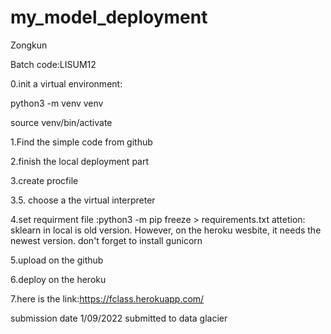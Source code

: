 # my_model_deployment
Zongkun

Batch code:LISUM12

0.init a virtual environment:

python3 -m venv venv

source venv/bin/activate

1.Find the simple code from github

2.finish the local deployment part

3.create procfile

3.5. choose a the virtual interpreter

4.set requirment file :python3 -m pip freeze > requirements.txt
attetion: 
sklearn in local is old version. However, on the heroku wesbite, it needs the newest version.
don't forget to install gunicorn

5.upload on the github

6.deploy on the heroku

7.here is the link:https://fclass.herokuapp.com/

submission date 1/09/2022
submitted to data glacier
